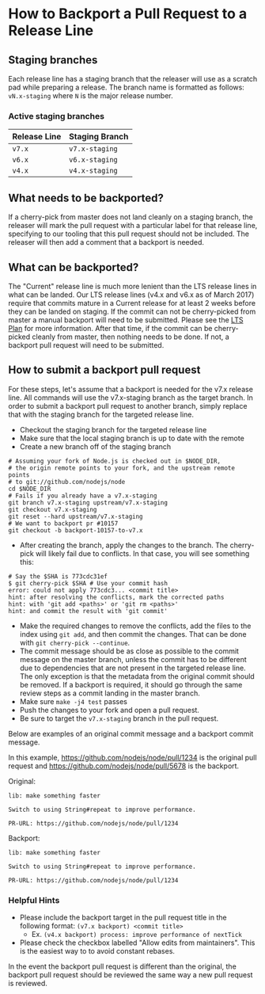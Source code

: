 # How to Backport a Pull Request to a Release Line

## Staging branches

Each release line has a staging branch that the releaser will use as a scratch
pad while preparing a release. The branch name is formatted as follows:
`vN.x-staging` where `N` is the major release number.

### Active staging branches

| Release Line | Staging Branch |
| ------------ | -------------- |
| `v7.x`       | `v7.x-staging` |
| `v6.x`       | `v6.x-staging` |
| `v4.x`       | `v4.x-staging` |

## What needs to be backported?

If a cherry-pick from master does not land cleanly on a staging branch, the
releaser will mark the pull request with a particular label for that release
line, specifying to our tooling that this pull request should not be included.
The releaser will then add a comment that a backport is needed.

## What can be backported?

The "Current" release line is much more lenient than the LTS release lines in
what can be landed. Our LTS release lines (v4.x and v6.x as of March 2017)
require that commits mature in a Current release for at least 2 weeks before
they can be landed on staging. If the commit can not be cherry-picked from
master a manual backport will need to be submitted. Please see the [LTS Plan][]
for more information. After that time, if the commit can be cherry-picked
cleanly from master, then nothing needs to be done. If not, a backport pull
request will need to be submitted.

## How to submit a backport pull request

For these steps, let's assume that a backport is needed for the v7.x release
line. All commands will use the v7.x-staging branch as the target branch.
In order to submit a backport pull request to another branch, simply replace
that with the staging branch for the targeted release line.

* Checkout the staging branch for the targeted release line
* Make sure that the local staging branch is up to date with the remote
* Create a new branch off of the staging branch

```shell
# Assuming your fork of Node.js is checked out in $NODE_DIR,
# the origin remote points to your fork, and the upstream remote points
# to git://github.com/nodejs/node
cd $NODE_DIR
# Fails if you already have a v7.x-staging
git branch v7.x-staging upstream/v7.x-staging
git checkout v7.x-staging
git reset --hard upstream/v7.x-staging
# We want to backport pr #10157
git checkout -b backport-10157-to-v7.x
```

* After creating the branch, apply the changes to the branch. The cherry-pick
  will likely fail due to conflicts. In that case, you will see something this:

```shell
# Say the $SHA is 773cdc31ef
$ git cherry-pick $SHA # Use your commit hash
error: could not apply 773cdc3... <commit title>
hint: after resolving the conflicts, mark the corrected paths
hint: with 'git add <paths>' or 'git rm <paths>'
hint: and commit the result with 'git commit'
```

* Make the required changes to remove the conflicts, add the files to the index
  using `git add`, and then commit the changes. That can be done with
  `git cherry-pick --continue`.
* The commit message should be as close as possible to the commit message on the
  master branch, unless the commit has to be different due to dependencies that
  are not present in the targeted release line. The only exception is that the
  metadata from the original commit should be removed. If a backport is
  required, it should go through the same review steps as a commit landing
  in the master branch.
* Make sure `make -j4 test` passes
* Push the changes to your fork and open a pull request.
* Be sure to target the `v7.x-staging` branch in the pull request.

Below are examples of an original commit message and a backport commit message.

In this example, https://github.com/nodejs/node/pull/1234 is the original pull
request and https://github.com/nodejs/node/pull/5678 is the backport.

Original:

```
lib: make something faster

Switch to using String#repeat to improve performance.

PR-URL: https://github.com/nodejs/node/pull/1234
```

Backport:

```
lib: make something faster

Switch to using String#repeat to improve performance.

PR-URL: https://github.com/nodejs/node/pull/1234
```

### Helpful Hints

* Please include the backport target in the pull request title in the following
  format: `(v7.x backport) <commit title>`
  * Ex. `(v4.x backport) process: improve performance of nextTick`
* Please check the checkbox labelled "Allow edits from maintainers".
  This is the easiest way to to avoid constant rebases.

In the event the backport pull request is different than the original,
the backport pull request should be reviewed the same way a new pull request
is reviewed.

[LTS Plan]: https://github.com/nodejs/LTS#lts-plan
